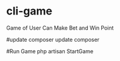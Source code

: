 # cli-game
Game of User Can Make Bet and Win Point

#update composer
update composer


#Run Game
php artisan StartGame
